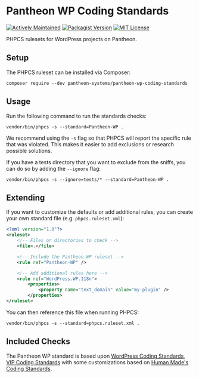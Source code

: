 # Pantheon WP Coding Standards
[![Actively Maintained](https://img.shields.io/badge/Pantheon-Actively_Maintained-yellow?logo=pantheon&color=FFDC28)](https://docs.pantheon.io/oss-support-levels#actively-maintained-support) [![Packagist Version](https://img.shields.io/packagist/v/pantheon-systems/pantheon-wp-coding-standards)](https://packagist.org/packages/pantheon-systems/pantheon-wp-coding-standards) [![MIT License](https://img.shields.io/github/license/pantheon-systems/Pantheon-WP-Coding-Standards)](https://github.com/pantheon-systems/Pantheon-WP-Coding-Standards/blob/main/LICENSE)

PHPCS rulesets for WordPress projects on Pantheon.

## Setup
The PHPCS ruleset can be installed via Composer:

`composer require --dev pantheon-systems/pantheon-wp-coding-standards`

## Usage

Run the following command to run the standards checks:

```
vendor/bin/phpcs -s --standard=Pantheon-WP .
```

We recommend using the `-s` flag so that PHPCS will report the specific rule that was violated. This makes it easier to add exclusions or research possible solutions.

If you have a tests directory that you want to exclude from the sniffs, you can do so by adding the `--ignore` flag:

```
vendor/bin/phpcs -s --ignore=tests/* --standard=Pantheon-WP .
```

## Extending

If you want to customize the defaults or add additional rules, you can create your own standard file (e.g. `phpcs.ruleset.xml`):

```xml
<?xml version="1.0"?>
<ruleset>
	<!-- Files or directories to check -->
	<file>.</file>

	<!-- Include the Pantheon-WP ruleset -->
	<rule ref="Pantheon-WP" />

	<!-- Add additional rules here -->
	<rule ref="WordPress.WP.I18n">
		<properties>
			<property name="text_domain" value="my-plugin" />
		</properties>
</ruleset>
```

You can then reference this file when running PHPCS:

```
vendor/bin/phpcs -s --standard=phpcs.ruleset.xml .
```

## Included Checks

The Pantheon WP standard is based upon [WordPress Coding Standards](https://github.com/WordPress/WordPress-Coding-Standards/), [VIP Coding Standards](https://github.com/Automattic/VIP-Coding-Standards) with some customizations based on [Human Made's Coding Standards](https://github.com/humanmade/coding-standards/).